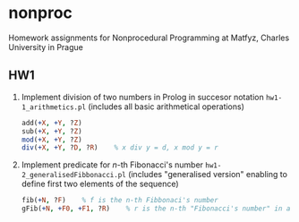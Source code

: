 # nonproc
Homework assignments for Nonprocedural Programming at Matfyz, Charles University in Prague

## HW1
1)	Implement division of two numbers in Prolog in succesor notation
	`hw1-1_arithmetics.pl` (includes all basic arithmetical operations)
	
	```prolog
	add(+X, +Y, ?Z)
	sub(+X, +Y, ?Z)
	mod(+X, +Y, ?Z)
	div(+X, +Y, ?D, ?R)    % x div y = d, x mod y = r
	```
	
	
2)	Implement predicate for _n_-th Fibonacci's number
	`hw1-2_generalisedFibbonacci.pl` (includes "generalised version" enabling to define first two elements of the sequence)
	
	```prolog
	fib(+N, ?F)    % f is the n-th Fibbonaci's number
	gFib(+N, +F0, +F1, ?R)    % r is the n-th "Fibonacci's number" in a sequence starting with _f0_ and _f1_
	```
	

	